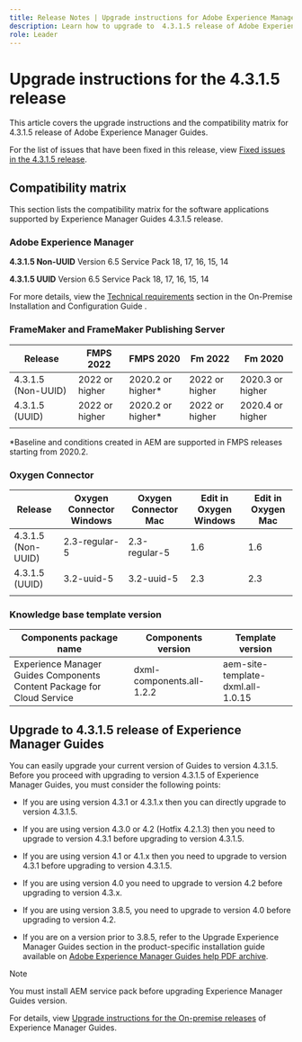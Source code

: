 ```yaml
---
title: Release Notes | Upgrade instructions for Adobe Experience Manager Guides 4.3.1.5 release
description: Learn how to upgrade to  4.3.1.5 release of Adobe Experience Manager Guides
role: Leader
---
```


# Upgrade instructions for the 4.3.1.5 release

This article covers the upgrade instructions and the  compatibility matrix for 4.3.1.5 release of Adobe Experience Manager Guides.


For the list of issues that have been fixed in this release, view [Fixed issues in the 4.3.1.5 release](../release-info/fixed-issues-4-3-1-5.md).




## Compatibility matrix

This section lists the compatibility matrix for the software applications supported by Experience Manager Guides 4.3.1.5 release. 

### Adobe Experience Manager

**4.3.1.5 Non-UUID**
Version 6.5 Service Pack 18, 17, 16, 15, 14

**4.3.1.5 UUID**
Version 6.5 Service Pack 18, 17, 16, 15, 14

For more details, view the [Technical requirements](../install-guide/download-install-technical-requirements.md) section in the On-Premise Installation and Configuration Guide .

### FrameMaker and FrameMaker Publishing Server

|Release| FMPS 2022 | FMPS 2020 | Fm 2022 | Fm 2020 |
| --- | --- | --- | --- | --- |
|4.3.1.5 (Non-UUID)| 2022 or higher |2020.2 or higher* | 2022 or higher | 2020.3 or higher |
|4.3.1.5 (UUID) | 2022 or higher | 2020.2 or higher*  | 2022 or higher | 2020.4 or higher |
| | | | |

*Baseline and conditions created in AEM are supported in FMPS releases starting from 2020.2.

### Oxygen Connector

| Release | Oxygen Connector Windows | Oxygen Connector Mac | Edit in Oxygen Windows | Edit in Oxygen Mac |  
| --- | --- | --- |--- |--- |
| 4.3.1.5 (Non-UUID)|  2.3-regular-5| 2.3-regular-5 |  1.6 | 1.6  |
| 4.3.1.5 (UUID) | 3.2-uuid-5|3.2-uuid-5 |2.3 | 2.3  |
|  |  |   |  



### Knowledge base template version

|Components package name| Components version | Template version|
|---|---|---|
|Experience Manager Guides Components Content Package for Cloud Service|dxml-components.all-1.2.2| aem-site-template-dxml.all-1.0.15|



## Upgrade to 4.3.1.5 release of Experience Manager Guides


You can easily upgrade your current version of  Guides to version 4.3.1.5. Before you proceed with upgrading to version 4.3.1.5 of Experience Manager Guides, you must consider the following points:


- If you are using version 4.3.1 or 4.3.1.x then you can directly upgrade to version 4.3.1.5.
- If you are using version 4.3.0 or 4.2 (Hotfix 4.2.1.3)  then you need to upgrade to version 4.3.1 before upgrading to version 4.3.1.5.

- If you are using version 4.1 or 4.1.x then you need to upgrade to version 4.3.1 before upgrading to version 4.3.1.5.


- If you are using version 4.0 you need to upgrade to version 4.2 before upgrading to version 4.3.x.
- If you are using version 3.8.5, you need to upgrade to version 4.0 before upgrading to version 4.2.
- If you are on a version prior to 3.8.5, refer to the Upgrade Experience Manager Guides section in the product-specific installation guide available on [Adobe Experience Manager Guides help PDF archive](https://helpx.adobe.com/xml-documentation-for-experience-manager/archive.html).



>[!NOTE]
>
>You must install AEM service pack before upgrading Experience Manager Guides version.

For details, view [Upgrade instructions for the On-premise releases](../install-guide/upgrade-xml-documentation.md) of Experience Manager Guides.

